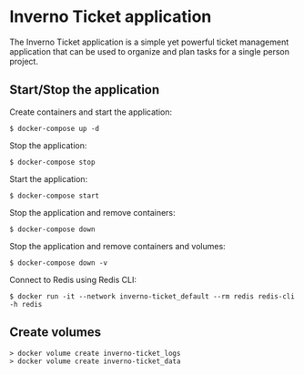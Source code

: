 # Inverno Ticket application

The Inverno Ticket application is a simple yet powerful ticket management application that can be used to organize and plan tasks for a single person project.

## Start/Stop the application

Create containers and start the application:

```
$ docker-compose up -d
```

Stop the application:

```
$ docker-compose stop
```

Start the application:

```
$ docker-compose start
```

Stop the application and remove containers:

```
$ docker-compose down
```

Stop the application and remove containers and volumes:

```
$ docker-compose down -v
```

Connect to Redis using Redis CLI:

```
$ docker run -it --network inverno-ticket_default --rm redis redis-cli -h redis
```

## Create volumes

```
> docker volume create inverno-ticket_logs
> docker volume create inverno-ticket_data
```